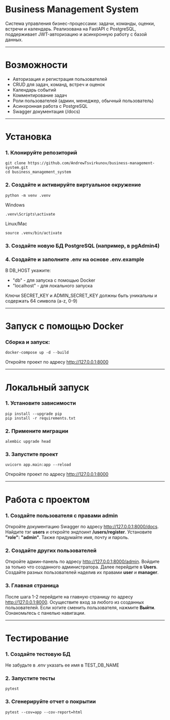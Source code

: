 # Business Management System
Система управления бизнес-процессами: задачи, команды, оценки, встречи и календарь. 
Реализована на FastAPI с PostgreSQL, поддерживает JWT-авторизацию и асинхронную работу с базой данных.

---

# Возможности
- Авторизация и регистрация пользователей
- CRUD для задач, команд, встреч и оценок
- Календарь событий
- Комментирование задач
- Роли пользователей (админ, менеджер, обычный пользователь)
- Асинхронная работа с PostgreSQL
- Swagger документация (/docs)

---

# Установка
### 1. Клонируйте репозиторий
```
git clone https://github.com/AndrewTsvirkunov/business-management-system.git
cd business_management_system
```

### 2. Создайте и активируйте виртуальное окружение
```
python -m venv .venv
```
Windows
```
.venv\Scripts\activate
```
Linux/Mac
```
source .venv/bin/activate
```

### 3. Создайте новую БД PostgreSQL (например, в pgAdmin4)

### 4. Создайте и заполните .env на основе .env.example
В DB_HOST укажите:
- "db" - для запуска с помощью Docker
- "localhost" - для локального запуска

Ключи SECRET_KEY и ADMIN_SECRET_KEY должны быть уникальны и содержать 64 символа (a-z, 0-9)

---

# Запуск с помощью Docker
### Сборка и запуск:
```
docker-compose up -d --build
```
Откройте проект по адресу http://127.0.0.1:8000

---

# Локальный запуск
### 1. Установите зависимости
```
pip install --upgrade pip
pip install -r requirements.txt
```

### 2. Примените миграции
```
alembic upgrade head
```

### 3. Запустите проект
```
uvicorn app.main:app --reload
```
Откройте проект по адресу http://127.0.0.1:8000

---

# Работа с проектом
### 1. Создайте пользователя с правами admin
Откройте документацию Swagger по адресу http://127.0.0.1:8000/docs. 
Найдите тэг **users** и откройте эндпоинт **/users/register**. Установите **"role": "admin"**. 
Также придумайте имя, почту и пароль.

### 2. Создайте других пользователей
Откройте админ-панель по адресу http://127.0.0.1:8000/admin. Войдите за только что созданного администратора.
Далее перейдите в **Users**. Создайте разных пользователей наделив их правами **user** и **manager**.

### 3. Главная страница
После шага 1-2 перейдите на главную страницу по адресу http://127.0.0.1:8000. 
Осуществите вход за любого из созданных пользователей.
Если хотите сменить пользователя, нажмите **Выйти**.
Ознакомьтесь с панелью навигации.

---

# Тестирование
### 1. Создайте тестовую БД
Не забудьте в .env указать ее имя в TEST_DB_NAME
### 2. Запустите тесты
```
pytest
```
### 3. Сгенерируйте отчет о покрытии
```
pytest --cov=app --cov-report=html
```





